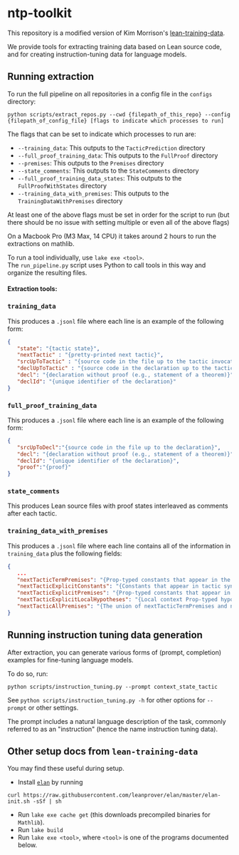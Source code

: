 # ntp-toolkit

This repository is a modified version of Kim Morrison's [lean-training-data](https://github.com/semorrison/lean-training-data).


We provide tools for extracting training data based on Lean source code, and for creating instruction-tuning data for language models.


## Running extraction
To run the full pipeline on all repositories in a config file in the `configs` directory:
```
python scripts/extract_repos.py --cwd {filepath_of_this_repo} --config {filepath_of_config_file} [flags to indicate which processes to run]
```

The flags that can be set to indicate which processes to run are:
- `--training_data`: This outputs to the `TacticPrediction` directory
- `--full_proof_training_data`: This outputs to the `FullProof` directory
- `--premises`: This outputs to the `Premises` directory
- `--state_comments`: This outputs to the `StateComments` directory
- `--full_proof_training_data_states`: This outputs to the `FullProofWithStates` directory
- `--training_data_with_premises`: This outputs to the `TrainingDataWithPremises` directory

At least one of the above flags must be set in order for the script to run (but there should be no issue with setting multiple or even all of the above flags)

On a Macbook Pro (M3 Max, 14 CPU) it takes around 2 hours to run the extractions on mathlib.


To run a tool individually, use `lake exe <tool>`. \
The `run_pipeline.py` script uses Python to call tools in this way and organize the resulting files.



#### Extraction tools:
### `training_data`

This produces a `.jsonl` file where each line is an example of the following form:
```json
{
   "state": "{tactic state}",
   "nextTactic" : "{pretty-printed next tactic}",
   "srcUpToTactic" : "{source code in the file up to the tactic invocation}",
   "declUpToTactic" : "{source code in the declaration up to the tactic invocation}",
   "decl": "{declaration without proof (e.g., statement of a theorem)}",
   "declId": "{unique identifier of the declaration}"
}
```

### `full_proof_training_data`

This produces a `.jsonl` file where each line is an example of the following form:
```json
{
   "srcUpToDecl":"{source code in the file up to the declaration}",
   "decl": "{declaration without proof (e.g., statement of a theorem)}",
   "declId": "{unique identifier of the declaration}",
   "proof":"{proof}"
}
```

### `state_comments`

This produces Lean source files with proof states interleaved as comments after each tactic.

### `training_data_with_premises`

This produces a `.jsonl` file where each line contains all of the information in `training_data` plus the following fields:
```json
{
   ...
   "nextTacticTermPremises": "{Prop-typed constants that appear in the proof term generated by the tactic}",
   "nextTacticExplicitConstants": "{Constants that appear in tactic syntax}",
   "nextTacticExplicitPremises": "{Prop-typed constants that appear in tactic syntax}",
   "nextTacticExplicitLocalHypotheses": "{Local context Prop-typed hypotheses that appear in tactic syntax}",
   "nextTacticAllPremises": "{The union of nextTacticTermPremises and nextTacticExplicitPremises}"
}
```

## Running instruction tuning data generation
After extraction, you can generate various forms of (prompt, completion) examples for fine-tuning language models.

To do so, run:
```
python scripts/instruction_tuning.py --prompt context_state_tactic
```
See `python scripts/instruction_tuning.py -h` for other options for `--prompt` or other settings.

The prompt includes a natural language description of the task, commonly referred to as an "instruction" (hence the name instruction tuning data).


## Other setup docs from `lean-training-data`

You may find these useful during setup.

* Install [`elan`](https://github.com/leanprover/elan) by running

```shell
curl https://raw.githubusercontent.com/leanprover/elan/master/elan-init.sh -sSf | sh
```
* Run `lake exe cache get` (this downloads precompiled binaries for `Mathlib`).
* Run `lake build`
* Run `lake exe <tool>`, where `<tool>` is one of the programs documented below.

